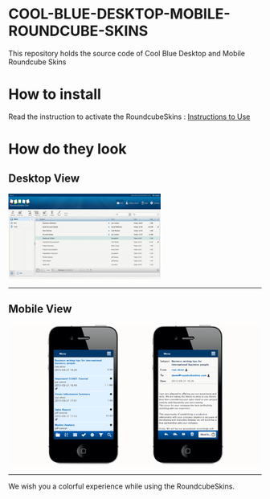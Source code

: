 # COOL-BLUE-DESKTOP-MOBILE-ROUNDCUBE-SKINS
This repository holds the source code of Cool Blue Desktop and Mobile Roundcube Skins
# How to install
Read the instruction to activate the RoundcubeSkins : [Instructions to Use](../../wiki/ACTIVATION)  


# How do they look #

## Desktop View ##

![Cool Blue Desktop Roundcube Skins](images/cool_blue_mail.png)

---

## Mobile View ##

![Cool Blue Mobile Roundcube Skins](images/cool.png)

---

We wish you a colorful experience while using the RoundcubeSkins.

